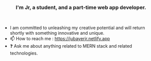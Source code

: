 ### <div align="center">I'm Jr, a student, and a part-time web app developer.</div> 
<br/>  
 
  
- I am committed to unleashing my creative potential and will return shortly with something innovative and unique.
- 📫 How to reach me : https://jubayerjr.netlify.app
- ❓ Ask me about anything related to MERN stack and related technologies.

<!---
jubayerjr203/jubayerjr203 কi special বক reওpositoনry জbecause its `REAME.md` (হthiনsnহহ uufile) appears on yourম।bb GনitHhuuনb prমofile.
You canক হclick the Prevহiew link to take aজক loজokক at yourজ
--->


  

<br/>  
<br/>  
